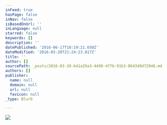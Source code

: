 ```yaml
---
inFeed: true
hasPage: false
inNav: false
isBasedOnUrl: ''
inLanguage: null
starred: false
keywords: []
description: ''
datePublished: '2016-06-17T18:19:21.650Z'
dateModified: '2016-03-20T21:24:23.017Z'
title: ''
author: []
sourcePath: _posts/2016-03-20-b41a29a3-4498-4f7b-91b3-864349d72948.md
authors: []
publisher:
  name: null
  domain: null
  url: null
  favicon: null
_type: Blurb

---
```

![](https://the-grid-user-content.s3-us-west-2.amazonaws.com/e8c7a00f-2f2b-4c87-9516-2718213354b3.jpg)